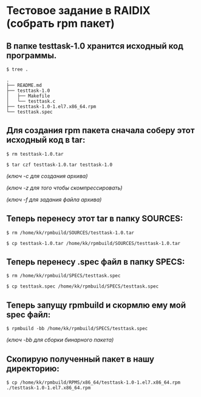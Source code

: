 # Тестовое задание в RAIDIX (собрать rpm пакет)

## В папке testtask-1.0 хранится исходный код программы.

`$ tree .`

    .
    ├── README.md
    ├── testtask-1.0
    │   ├── Makefile
    │   └── testtask.c
    ├── testtask-1.0-1.el7.x86_64.rpm
    └── testtask.spec

## Для создания rpm пакета сначала соберу этот исходный код в tar:

`$ rm testtask-1.0.tar`

`$ tar czf testtask-1.0.tar testtask-1.0`

*(ключ -c для создания архива)*

*(ключ -z для того чтобы скомпрессировать)*

*(ключ -f для задания файла архива)*

## Теперь перенесу этот tar в папку SOURCES:


`$ rm /home/kk/rpmbuild/SOURCES/testtask-1.0.tar`

`$ cp testtask-1.0.tar /home/kk/rpmbuild/SOURCES/testtask-1.0.tar`


## Теперь перенесу .spec файл в папку SPECS:

`$ rm /home/kk/rpmbuild/SPECS/testtask.spec`

`$ cp testtask.spec /home/kk/rpmbuild/SPECS/testtask.spec`


## Теперь запущу rpmbuild и скормлю ему мой spec файл:

`$ rpmbuild -bb /home/kk/rpmbuild/SPECS/testtask.spec`

*(ключ -bb для cборки бинарного пакета)*

## Скопирую полученный пакет в нашу директорию:
`$ cp /home/kk/rpmbuild/RPMS/x86_64/testtask-1.0-1.el7.x86_64.rpm ./testtask-1.0-1.el7.x86_64.rpm`
